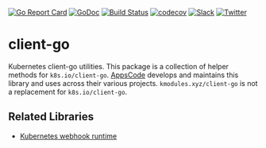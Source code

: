 [![Go Report Card](https://goreportcard.com/badge/kmodules.xyz/client-go)](https://goreportcard.com/report/kmodules.xyz/client-go)
[![GoDoc](https://godoc.org/kmodules.xyz/client-go?status.svg "GoDoc")](https://godoc.org/kmodules.xyz/client-go)
[![Build Status](https://github.com/kmodules/client-go/workflows/CI/badge.svg)](https://github.com/kmodules/client-go/actions?workflow=CI)
[![codecov](https://codecov.io/gh/kmodules/client-go/branch/master/graph/badge.svg)](https://codecov.io/gh/kmodules/client-go)
[![Slack](https://slack.appscode.com/badge.svg)](https://slack.appscode.com)
[![Twitter](https://img.shields.io/twitter/follow/appscodehq.svg?style=social&logo=twitter&label=Follow)](https://twitter.com/intent/follow?screen_name=AppsCodeHQ)

# client-go
Kubernetes client-go utilities. This package is a collection of helper methods for `k8s.io/client-go`. [AppsCode](https://appscode.com) develops and maintains this library and uses across their various projects. `kmodules.xyz/client-go` is not a replacement for `k8s.io/client-go`.

## Related Libraries
- [Kubernetes webhook runtime](https://github.com/kmodules/webhook-runtime)
